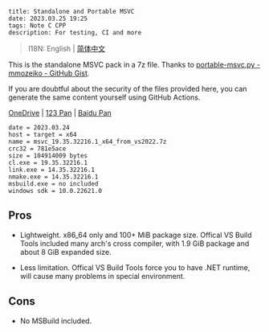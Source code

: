 ```
title: Standalone and Portable MSVC
date: 2023.03.25 19:25
tags: Note C CPP
description: For testing, CI and more
```

> I18N: English | [简体中文](/./post/202303251926)

This is the standalone MSVC pack in a 7z file. Thanks to [portable-msvc.py - mmozeiko - GitHub Gist](https://gist.github.com/mmozeiko/7f3162ec2988e81e56d5c4e22cde9977).

If you are doubtful about the security of the files provided here, you can generate the same content yourself using GitHub Actions.

[OneDrive](https://onedrive.live.com/?authkey=%21AHAhKEAw%2DEg5PvU&id=3AFDE6F1863D4B77%212359&cid=3AFDE6F1863D4B77) | [123 Pan](https://www.123pan.com/s/SfI0Vv-u1khd.html) | [Baidu Pan](https://pan.baidu.com/s/1PO0JyoSV8J4ix7QDnTu2qA?pwd=s9nc)

```
date = 2023.03.24
host = target = x64
name = msvc_19.35.32216.1_x64_from_vs2022.7z
crc32 = 781e5ace
size = 104914009 bytes
cl.exe = 19.35.32216.1
link.exe = 14.35.32216.1
nmake.exe = 14.35.32216.1
msbuild.exe = no included
windows sdk = 10.0.22621.0
```

## Pros

- Lightweight. x86_64 only and 100+ MiB package size. Offical VS Build Tools included many arch's cross compiler, with 1.9 GiB package and about 8 GiB expanded size.

- Less limitation. Offical VS Build Tools force you to have .NET runtime, will cause many problems in special environment.

## Cons

- No MSBuild included.
